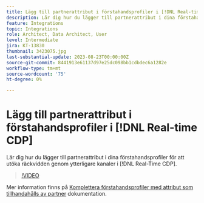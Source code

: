 ```yaml
---
title: Lägg till partnerattribut i förstahandsprofiler i [!DNL Real-time CDP]
description: Lär dig hur du lägger till partnerattribut i dina förstahandsprofiler för att utöka räckvidden genom ytterligare kanaler i [!DNL Real-Time CDP].
feature: Integrations
topic: Integrations
role: Architect, Data Architect, User
level: Intermediate
jira: KT-13830
thumbnail: 3423075.jpg
last-substantial-update: 2023-08-23T00:00:00Z
source-git-commit: 8441913e61137d97e25dc098bb1cdbdec6a1282e
workflow-type: tm+mt
source-wordcount: '75'
ht-degree: 0%

---
```


# Lägg till partnerattribut i förstahandsprofiler i [!DNL Real-time CDP]

Lär dig hur du lägger till partnerattribut i dina förstahandsprofiler för att utöka räckvidden genom ytterligare kanaler i [!DNL Real-Time CDP].

>[!VIDEO](https://video.tv.adobe.com/v/3423075/?quality=12&learn=on)

Mer information finns på [Komplettera förstahandsprofiler med attribut som tillhandahålls av partner](https://experienceleague.adobe.com/docs/experience-platform/rtcdp/use-cases/partner-data/supplement-first-party-profiles.html) dokumentation.
